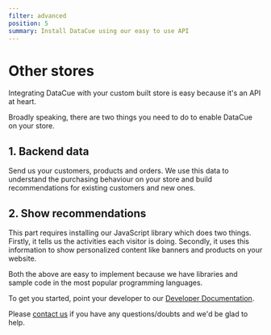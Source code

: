 ```yaml
---
filter: advanced
position: 5
summary: Install DataCue using our easy to use API
---
```


# Other stores

Integrating DataCue with your custom built store is easy because it's an API at heart.

Broadly speaking, there are two things you need to do to enable DataCue on your store.

## 1. Backend data

Send us your customers, products and orders. We use this data to understand the purchasing behaviour on your store and build recommendations for existing customers and new ones.

## 2. Show recommendations

This part requires installing our JavaScript library which does two things. Firstly, it tells us the activities each visitor is doing. Secondly, it uses this information to show personalized content like banners and products on your website.

Both the above are easy to implement because we have libraries and sample code in the most popular programming languages.

To get you started, point your developer to our [Developer Documentation](https://developer.datacue.co/).

Please [contact us](https://datacue.co/contact) if you have any questions/doubts and we'd be glad to help.